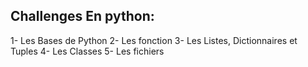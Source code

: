## Challenges En python:
1- Les Bases de Python
2- Les fonction
3- Les Listes, Dictionnaires et Tuples
4- Les Classes
5- Les fichiers
